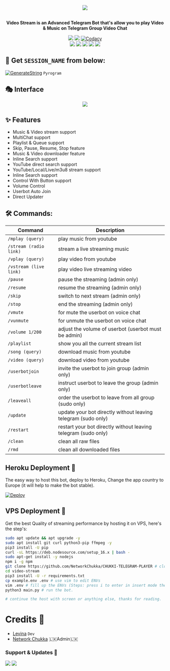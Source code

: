 <p align="center"><a href="https://t.me/videochatran_bot"><img src="https://telegra.ph/file/d521a76c8d461fe4e6609.jpg"></a></p>
<p align="center">
    <br><b>Video Stream is an Advanced Telegram Bot that's allow you to play Video & Music on Telegram Group Video Chat</b><br>
</p>
<p align="center">
    <a href="https://www.python.org/" alt="made-with-python"> <img src="https://img.shields.io/badge/Made%20with-Python-black.svg?style=flat-square&logo=python&logoColor=blue&color=red" /></a>
    <a href="https://github.com/levina-lab/video-stream/graphs/commit-activity" alt="Maintenance"> <img src="https://img.shields.io/badge/Maintained%3F-yes-red.svg?style=flat-square" /></a>
    <a href="https://app.codacy.com/gh/levina-lab/video-stream/dashboard"> <img src="https://img.shields.io/codacy/grade/a723cb464d5a4d25be3152b5d71de82d?color=red&logo=codacy&style=flat-square" alt="Codacy" /></a><br>
    <a href="https://github.com/levina-lab/video-stream"> <img src="https://img.shields.io/github/repo-size/levina-lab/video-stream?color=red&logo=github&logoColor=blue&style=flat-square" /></a>
    <a href="https://github.com/levina-lab/video-stream/commits/main"> <img src="https://img.shields.io/github/last-commit/levina-lab/video-stream?color=red&logo=github&logoColor=blue&style=flat-square" /></a>
    <a href="https://github.com/levina-lab/video-stream/issues"> <img src="https://img.shields.io/github/issues/levina-lab/video-stream?color=red&logo=github&logoColor=blue&style=flat-square" /></a>
    <a href="https://github.com/levina-lab/video-stream/network/members"> <img src="https://img.shields.io/github/forks/levina-lab/video-stream?color=red&logo=github&logoColor=blue&style=flat-square" /></a>  
    <a href="https://github.com/levina-lab/video-stream/network/members"> <img src="https://img.shields.io/github/stars/levina-lab/video-stream?color=red&logo=github&logoColor=blue&style=flat-square" /></a>  
</p>



## 🧪 Get `SESSION_NAME` from below:

[![GenerateString](https://img.shields.io/badge/repl.it-generateString-yellowgreen)](https://replit.com/@levinalab/StringSession#main.py) ``Pyrogram``

## 🎭 Interface
<p align="center">
  <img src="https://telegra.ph/file/2f5f1518cc7bcc56ae1fa.jpg">
</p>

## ✨ Features
- Music & Video stream support
- MultiChat support
- Playlist & Queue support
- Skip, Pause, Resume, Stop feature
- Music & Video downloader feature
- Inline Search support
- YouTube direct search support
- YouTube/Local/Live/m3u8 stream support
- Inline Search support
- Control With Button support
- Volume Control
- Userbot Auto Join
- Direct Updater

## 🛠 Commands:
| Command | Description |
| ------ | ------ |
| `/mplay (query)` | play music from youtube |
| `/stream (radio link)` | stream a live streaming music |
| `/vplay (query)` | play video from youtube |
| `/vstream (live link)` | play video live streaming video |
| `/pause` | pause the streaming (admin only) |
| `/resume` | resume the streaming (admin only) |
| `/skip` | switch to next stream (admin only) |
| `/stop` | end the streaming (admin only) |
| `/vmute` | for mute the userbot on voice chat |
| `/vunmute` | for unmute the userbot on voice chat |
| `/volume 1/200` | adjust the volume of userbot (userbot must be admin) |
| `/playlist` | show you all the current stream list |
| `/song (query)` | download music from youtube |
| `/video (query)` | download video from youtube |
| `/userbotjoin` | invite the userbot to join group (admin only) |
| `/userbotleave` | instruct userbot to leave the group (admin only) |
| `/leaveall` | order the userbot to leave from all group (sudo only) |
| `/update` | update your bot directly without leaving telegram (sudo only) |
| `/restart` | restart your bot directly without leaving telegram (sudo only) |
| `/clean` | clean all raw files |
| `/rmd` | clean all downloaded files |
## Heroku Deployment 💜
The easy way to host this bot, deploy to Heroku, Change the app country to Europe (it will help to make the bot stable).

[![Deploy](https://www.herokucdn.com/deploy/button.svg)](https://heroku.com/deploy?template=https://github.com/NetworkChukka/Speeder)

## VPS Deployment 📡
Get the best Quality of streaming performance by hosting it on VPS, here's the step's:

```sh
sudo apt update && apt upgrade -y
sudo apt install git curl python3-pip ffmpeg -y
pip3 install -U pip
curl -sL https://deb.nodesource.com/setup_16.x | bash -
sudo apt-get install -y nodejs
npm i -g npm
git clone https://github.com/NetworkChukka/CHUKKI-TELEGRAM-PLAYER # clone the repo.
cd video-stream
pip3 install -U -r requirements.txt
cp example.env .env # use vim to edit ENVs
vim .env # fill up the ENVs (Steps: press i to enter in insert mode then edit the file. Press Esc to exit the editing mode then type :wq! and press Enter key to save the file).
python3 main.py # run the bot.

# continue the host with screen or anything else, thanks for reading.
```

# Credits 💖

- [Levina](https://github.com/levina-lab) ``Dev``
- [Network Chukka](https://t.me/ehivpsssh) 🇱🇰Admin🇱🇰

### Support & Updates 🎑
<a href="https://t.me/anonymousbotzchat"><img src="https://img.shields.io/badge/Join-Group%20Support-blue.svg?style=for-the-badge&logo=Telegram"></a> <a href="https://t.me/anonymousbotz"><img src="https://img.shields.io/badge/Join-Updates%20Channel-blue.svg?style=for-the-badge&logo=Telegram"></a>
